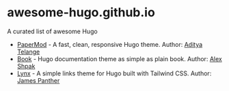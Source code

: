 # awesome-hugo.github.io
 A curated list of awesome Hugo

- [PaperMod](https://awesome-hugo.github.io/PaperMod/) - A fast, clean, responsive Hugo theme. Author: [Aditya Telange](https://github.com/adityatelange/hugo-PaperMod)
- [Book](https://awesome-hugo.github.io/Book/) - Hugo documentation theme as simple as plain book. Author: [Alex Shpak](https://github.com/alex-shpak/hugo-book)
- [Lynx](https://awesome-hugo.github.io/Lynx/) - A simple links theme for Hugo built with Tailwind CSS. Author: [James Panther](https://github.com/jpanther/lynx)
